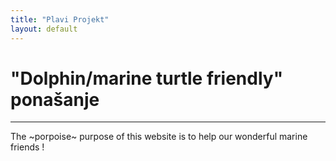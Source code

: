 ```yaml
---
title: "Plavi Projekt"
layout: default
---
```


#  "Dolphin/marine turtle friendly" ponašanje 
---

The ~porpoise~ purpose of this website is to help our wonderful marine friends !

